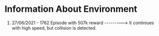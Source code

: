 # Information About Environment 

1) 27/06/2021 - 1762 Episode with 507k reward ---------> It continiues with high speed, but collision is detected.
